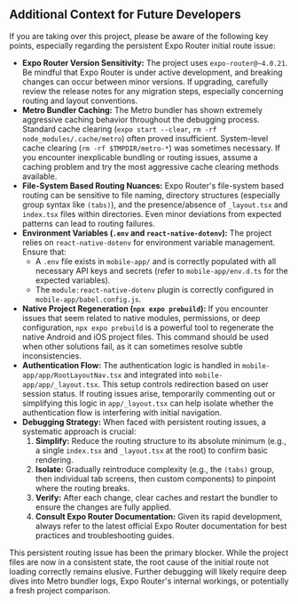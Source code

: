 
## Additional Context for Future Developers

If you are taking over this project, please be aware of the following key points, especially regarding the persistent Expo Router initial route issue:

*   **Expo Router Version Sensitivity:** The project uses `expo-router@~4.0.21`. Be mindful that Expo Router is under active development, and breaking changes can occur between minor versions. If upgrading, carefully review the release notes for any migration steps, especially concerning routing and layout conventions.
*   **Metro Bundler Caching:** The Metro bundler has shown extremely aggressive caching behavior throughout the debugging process. Standard cache clearing (`expo start --clear`, `rm -rf node_modules/.cache/metro`) often proved insufficient. System-level cache clearing (`rm -rf $TMPDIR/metro-*`) was sometimes necessary. If you encounter inexplicable bundling or routing issues, assume a caching problem and try the most aggressive cache clearing methods available.
*   **File-System Based Routing Nuances:** Expo Router's file-system based routing can be sensitive to file naming, directory structures (especially group syntax like `(tabs)`), and the presence/absence of `_layout.tsx` and `index.tsx` files within directories. Even minor deviations from expected patterns can lead to routing failures.
*   **Environment Variables (`.env` and `react-native-dotenv`):** The project relies on `react-native-dotenv` for environment variable management. Ensure that:
    *   A `.env` file exists in `mobile-app/` and is correctly populated with all necessary API keys and secrets (refer to `mobile-app/env.d.ts` for the expected variables).
    *   The `module:react-native-dotenv` plugin is correctly configured in `mobile-app/babel.config.js`.
*   **Native Project Regeneration (`npx expo prebuild`):** If you encounter issues that seem related to native modules, permissions, or deep configuration, `npx expo prebuild` is a powerful tool to regenerate the native Android and iOS project files. This command should be used when other solutions fail, as it can sometimes resolve subtle inconsistencies.
*   **Authentication Flow:** The authentication logic is handled in `mobile-app/app/RootLayoutNav.tsx` and integrated into `mobile-app/app/_layout.tsx`. This setup controls redirection based on user session status. If routing issues arise, temporarily commenting out or simplifying this logic in `app/_layout.tsx` can help isolate whether the authentication flow is interfering with initial navigation.
*   **Debugging Strategy:** When faced with persistent routing issues, a systematic approach is crucial:
    1.  **Simplify:** Reduce the routing structure to its absolute minimum (e.g., a single `index.tsx` and `_layout.tsx` at the root) to confirm basic rendering.
    2.  **Isolate:** Gradually reintroduce complexity (e.g., the `(tabs)` group, then individual tab screens, then custom components) to pinpoint where the routing breaks.
    3.  **Verify:** After each change, clear caches and restart the bundler to ensure the changes are fully applied.
    4.  **Consult Expo Router Documentation:** Given its rapid development, always refer to the latest official Expo Router documentation for best practices and troubleshooting guides.

This persistent routing issue has been the primary blocker. While the project files are now in a consistent state, the root cause of the initial route not loading correctly remains elusive. Further debugging will likely require deep dives into Metro bundler logs, Expo Router's internal workings, or potentially a fresh project comparison.
